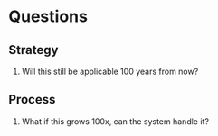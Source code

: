 # Questions

## Strategy

1. Will this still be applicable 100 years from now?

## Process

1. What if this grows 100x, can the system handle it? 

